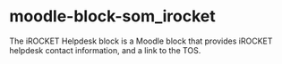 moodle-block-som_irocket
========================

The iROCKET Helpdesk block is a Moodle block that provides iROCKET helpdesk contact information, and a link to the TOS.
